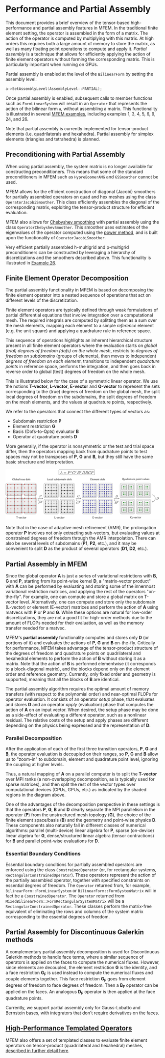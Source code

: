 # Performance and Partial Assembly

This document provides a brief overview of the tensor-based high-performance
and partial assembly features in MFEM. In the traditional finite element
setting, the operator is assembled in the form of a matrix. The action of the
operator is computed by multiplying with this matrix. At high orders this
requires both a large amount of memory to store the matrix, as well as many
floating point operations to compute and apply it. _Partial assembly_ is a
technique that allows for efficiently applying the action of finite element
operators without forming the corresponding matrix. This is particularly
important when running on GPUs.

Partial assembly is enabled at the level of the `BilinearForm` by setting
the assembly level:
```c++
a->SetAssemblyLevel(AssemblyLevel::PARTIAL);
```
Once partial assembly is enabled, subsequent calls to member functions such as
`FormLinearSystem` will result in an `Operator` that represents the action of
the bilinear form `a`, without assembling a matrix. This functionality is
illustrated in several [MFEM examples](examples.md), including examples 1, 3, 4,
5, 6, 9, 24, and 26.

Note that partial assembly is currently implemented for tensor-product elements
(i.e. quadrilaterals and hexahedra). Partial assembly for simplex elements
(triangles and tetrahedra) is planned.

## Preconditioning with Partial Assembly

When using partial assembly, the system matrix is no longer available for
constructing preconditioners. This means that some of the standard
preconditioners in MFEM such as `HypreBoomerAMG` and `GSSmoother` cannot be
used.

MFEM allows for the efficient construction of diagonal (Jacobi) smoothers for
partially assembled operators on quad and hex meshes using the class
`OperatorJacobiSmoother`. This class efficiently assembles the diagonal of the
corresponding matrix, exploiting the tensor-product structure for efficient
evaluation.

MFEM also allows for [Chebyshev
smoothing](http://netlib.org/linalg/html_templates/node76.html) with partial
assembly using the class `OperatorChebyshevSmoother`. This smoother uses
estimates of the eigenvalues of the operator computed using the [power
method](https://en.wikipedia.org/wiki/Power_iteration), and is built upon the
functionality of `OperatorJacobiSmoother`.

Very efficient partially assembled h-multigrid and p-multigrid preconditioners
can be constructed by leveraging a hierarchy of discretizations and the
smoothers described above. This functionality is illustrated in [Example
26](examples.md#ex26).

## Finite Element Operator Decomposition

The partial assembly functionality in MFEM is based on decomposing the finite
element operator into a nested sequence of operations that act on different
levels of the discretization.

Finite element operators are typically defined through weak formulations of
partial differential equations that involve integration over a computational
mesh. The required integrals are computed by splitting them as a sum over the
mesh elements, mapping each element to a simple *reference* element (e.g. the
unit square) and applying a quadrature rule in reference space.

This sequence of operations highlights an inherent hierarchical structure
present in all finite element operators where the evaluation starts on *global
(trial) degrees of freedom (dofs) on the whole mesh*, restricts to *degrees of
freedom on subdomains* (groups of elements), then moves to independent *degrees
of freedom on each element*, transitions to independent *quadrature points* in
reference space, performs the integration, and then goes back in reverse order
to global (test) degrees of freedom on the whole mesh.

This is illustrated below for the case of a symmetric linear operator. We use
the notions **T-vector**, **L-vector**, **E-vector** and **Q-vector** to
represent the sets corresponding to the (true) degrees of freedom on the global
mesh, the split local degrees of freedom on the subdomains, the split degrees
of freedom on the mesh elements, and the values at quadrature points,
respectively.

We refer to the operators that connect the different types of vectors as:

- Subdomain restriction **P**
- Element restriction **G**
- Basis (Dofs-to-Qpts) evaluator **B**
- Operator at quadrature points **D**

More generally, if the operator is nonsymmetric or the test and trial space differ, then the
operators mapping back from quadrature points to test spaces may not be transposes of
**P**, **G** and **B**, but they still have the same basic structure and interpretation.

![Operator Decomposition](img/libceed.png "Operator Decomposition")

Note that in the case of adaptive mesh refinement (AMR), the prolongation
operator **P** involves not only extracting sub-vectors, but evaluating values
at constrained degrees of freedom through the AMR interpolation. There can also
be several levels of subdomains (**P1**, **P2**, etc.), and it may be
convenient to split **D** as the product of several operators (**D1**, **D2**,
etc.).

## Partial Assembly in MFEM

Since the global operator **A** is just a series of variational restrictions
with **B**, **G** and **P**, starting from its point-wise kernel **D**, a
"matrix-vector product" with **A** can be performed by evaluating and storing
some of the innermost variational restriction matrices, and applying the rest
of the operators "on-the-fly". For example, one can compute and store a global
matrix on T-vector level. Alternatively, one can compute and store only the
subdomain (L-vector) or element (E-vector) matrices and perform the action of
**A** using matvecs with **P** or **P** and **G**. While these options are
natural for low-order discretizations, they are not a good fit for high-order
methods due to the amount of FLOPs needed for their evaluation, as well as the
memory transfer needed for a matvec.

MFEM's **partial assembly** functionality computes and stores only **D** (or
portions of it) and evaluates the actions of **P**, **G** and **B** on-the-fly.
Critically for performance, MFEM takes advantage of the tensor-product
structure of the degrees of freedom and quadrature points on quadrilateral and
hexahedral elements to perform the action of **B** without storing it as a
matrix. Note that the action of **B** is performed elementwise (it corresponds
to a block-diagonal matrix), and the blocks depend only on the element order
and reference geometry. Currently, only fixed order and geometry is supported,
meaning that all the blocks of **B** are identical.

The partial assembly algorithm requires the optimal amount of memory transfers
(with respect to the polynomial order) and near-optimal FLOPs for operator
evaluation. It consists of an operator *setup* phase, that evaluates and stores
**D** and an operator *apply* (evaluation) phase that computes the action of
**A** on an input vector. When desired, the setup phase may be done as a
side-effect of evaluating a different operator, such as a nonlinear residual.
The relative costs of the setup and apply phases are different depending on the
physics being expressed and the representation of **D**.

### Parallel Decomposition

After the application of each of the first three transition operators, **P**,
**G** and **B**, the operator evaluation is decoupled on their ranges, so
**P**, **G** and **B** allow us to "zoom-in" to subdomain, element and
quadrature point level, ignoring the coupling at higher levels.

Thus, a natural mapping of **A** on a parallel computer is to split the
**T-vector** over MPI ranks (a non-overlapping decomposition, as is typically
used for sparse matrices), and then split the rest of the vector types over
computational devices (CPUs, GPUs, etc.) as indicated by the shaded regions in
the diagram above.

One of the advantages of the decomposition perspective in these settings is
that the operators **P**, **G**, **B** and **D** clearly separate the MPI
parallelism in the operator (**P**) from the unstructured mesh topology
(**G**), the choice of the finite element space/basis (**B**) and the geometry
and point-wise physics **D**. These components also naturally fall in different
classes of numerical algorithms: parallel (multi-device) linear algebra for
**P**, sparse (on-device) linear algebra for **G**, dense/structured linear
algebra (tensor contractions) for **B** and parallel point-wise evaluations for
**D**.

### Essential Boundary Conditions

Essential boundary conditions for partially assembled operators are enforced
using the class `ConstrainedOperator` (or, for rectangular systems,
`RectangularConstrainedOperator`). These operators represent the action of the
partially assembled operator, together with specified constraints on essential
degrees of freedom. The `Operator` returned from, for example,
`BilinearForm::FormLinearSystem` or `BilinearForm::FormSystemMatrix` will in
fact be a `ConstrainedOperator`. The `Operator` returned from
`MixedBilinearForm::FormRectangularSystemMatrix` will be a
`RectangularConstrainedOperator`. These classes perform the matrix-free
equivalent of eliminating the rows and columns of the system matrix
corresponding to the essential degrees of freedom.

## Partial Assembly for Discontinuous Galerkin methods

A complementary partial assembly decomposition is used for Discontinuous
Galerkin methods to handle face terms, where a similar sequence of operators is
applied on the faces to compute the numerical fluxes. However, since elements
are decoupled, the element restriction **G** is the identity, and a face
restriction **G<sub>F</sub>** is used instead to compute the numerical fluxes
and couple elements together. This face restriction **G<sub>F</sub>** goes from
element degrees of freedom to face degrees of freedom. Then a **B<sub>F</sub>**
operator can be applied on the faces. An analogous **D<sub>F</sub>** operator
is then applied at the face quadrature points.

Currently, we support partial assembly only for Gauss-Lobatto and Bernstein
bases, with integrators that don't require derivatives on the faces.

## [High-Performance Templated Operators](tperformance.md)

MFEM also offers a set of templated classes to evaluate finite element
operators on tensor-product (quadrilateral and hexahedral) meshes, [described in
further detail here](tperformance.md).
